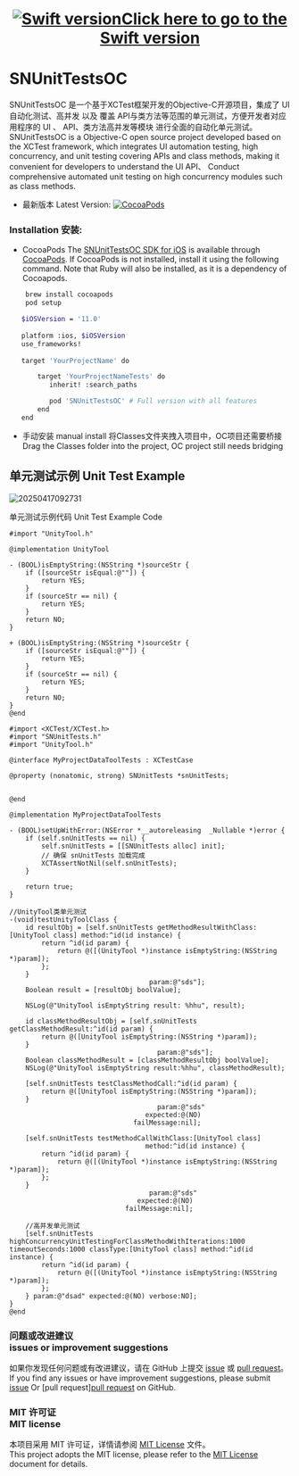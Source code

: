 <h1 align="center"><a href="https://github.com/Json031/SNUnitTests"><img src="https://img.shields.io/badge/swift-5.0-orange?logo=swift" title="Swift version" float=left></a><strong><a href="https://github.com/Json031/SNUnitTests">Click here to go to the Swift version</a></strong></h1>

# SNUnitTestsOC
SNUnitTestsOC 是一个基于XCTest框架开发的Objective-C开源项目，集成了 UI 自动化测试、高并发 以及 覆盖 API与类方法等范围的单元测试，方便开发者对应用程序的 UI 、 API、类方法高并发等模块 进行全面的自动化单元测试。
<br>SNUnitTestsOC is a Objective-C open source project developed based on the XCTest framework, which integrates UI automation testing, high concurrency, and unit testing covering APIs and class methods, making it convenient for developers to understand the UI API、 Conduct comprehensive automated unit testing on high concurrency modules such as class methods.
* 最新版本 Latest Version: [![CocoaPods](https://img.shields.io/cocoapods/v/SNUnitTestsOC.svg)](https://cocoapods.org/pods/SNUnitTestsOC)

### Installation 安装:

* CocoaPods
The [SNUnitTestsOC SDK for iOS](https://github.com/Json031/SNUnitTestsOC) is available through [CocoaPods](http://cocoapods.org). If CocoaPods is not installed, install it using the following command. Note that Ruby will also be installed, as it is a dependency of Cocoapods.
```bash
    brew install cocoapods
    pod setup
```
```bash
   $iOSVersion = '11.0'
   
   platform :ios, $iOSVersion
   use_frameworks!
   
   target 'YourProjectName' do

       target 'YourProjectNameTests' do
          inherit! :search_paths

          pod 'SNUnitTestsOC' # Full version with all features
       end
   end
```

* 手动安装 manual install
将Classes文件夹拽入项目中，OC项目还需要桥接
<br>Drag the Classes folder into the project, OC project still needs bridging

## 单元测试示例 Unit Test Example
![20250417092731](https://github.com/user-attachments/assets/d96a72d3-994d-44ca-88b6-629141da0e90)


单元测试示例代码 Unit Test Example Code
```
#import "UnityTool.h"

@implementation UnityTool

- (BOOL)isEmptyString:(NSString *)sourceStr {
    if ([sourceStr isEqual:@""]) {
        return YES;
    }
    if (sourceStr == nil) {
        return YES;
    }
    return NO;
}

+ (BOOL)isEmptyString:(NSString *)sourceStr {
    if ([sourceStr isEqual:@""]) {
        return YES;
    }
    if (sourceStr == nil) {
        return YES;
    }
    return NO;
}
@end
```

```
#import <XCTest/XCTest.h>
#import "SNUnitTests.h"
#import "UnityTool.h"

@interface MyProjectDataToolTests : XCTestCase

@property (nonatomic, strong) SNUnitTests *snUnitTests;


@end

@implementation MyProjectDataToolTests

- (BOOL)setUpWithError:(NSError *__autoreleasing  _Nullable *)error {
    if (self.snUnitTests == nil) {
        self.snUnitTests = [[SNUnitTests alloc] init];
        // 确保 snUnitTests 加载完成
        XCTAssertNotNil(self.snUnitTests);
    }
    
    return true;
}

//UnityTool类单元测试
-(void)testUnityToolClass {
    id resultObj = [self.snUnitTests getMethodResultWithClass:[UnityTool class] method:^id(id instance) {
        return ^id(id param) {
            return @([(UnityTool *)instance isEmptyString:(NSString *)param]);
        };
    }
                                   param:@"sds"];
    Boolean result = [resultObj boolValue];

    NSLog(@"UnityTool isEmptyString result: %hhu", result);
    
    id classMethodResultObj = [self.snUnitTests getClassMethodResult:^id(id param) {
        return @([UnityTool isEmptyString:(NSString *)param]);
    }
                                     param:@"sds"];
    Boolean classMethodResult = [classMethodResultObj boolValue];
    NSLog(@"UnityTool isEmptyString result:%hhu", classMethodResult);
    
    [self.snUnitTests testClassMethodCall:^id(id param) {
        return @([UnityTool isEmptyString:(NSString *)param]);
    }
                                     param:@"sds"
                                  expected:@(NO)
                               failMessage:nil];
    
    [self.snUnitTests testMethodCallWithClass:[UnityTool class]
                                  method:^id(id instance) {
        return ^id(id param) {
            return @([(UnityTool *)instance isEmptyString:(NSString *)param]);
        };
    }
                                   param:@"sds"
                                expected:@(NO)
                             failMessage:nil];
    
    //高并发单元测试
    [self.snUnitTests highConcurrencyUnitTestingForClassMethodWithIterations:1000 timeoutSeconds:1000 classType:[UnityTool class] method:^id(id instance) {
        return ^id(id param) {
            return @([(UnityTool *)instance isEmptyString:(NSString *)param]);
        };
    } param:@"dsad" expected:@(NO) verbose:NO];
}
@end

```


### 问题或改进建议 <br> issues or improvement suggestions
如果你发现任何问题或有改进建议，请在 GitHub 上提交 [issue](https://github.com/Json031/SNUnitTestsOC/issues) 或 [pull request](https://github.com/Json031/SNUnitTestsOC/pulls)。
<br>If you find any issues or have improvement suggestions, please submit [issue](https://github.com/Json031/SNUnitTestsOC/issues) Or [pull request][pull request](https://github.com/Json031/SNUnitTestsOC/pulls) on GitHub.

### MIT 许可证 <br> MIT license
本项目采用 MIT 许可证，详情请参阅 [MIT License](https://github.com/Json031/SNUnitTestsOC/blob/main/LICENSE) 文件。
<br>This project adopts the MIT license, please refer to the [MIT License](https://github.com/Json031/SNUnitTestsOC/blob/main/LICENSE) document for details.
